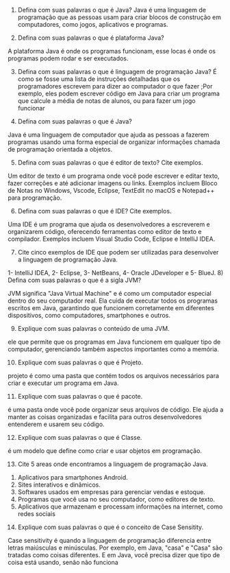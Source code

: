 1) Defina com suas palavras o que é Java?
Java é uma linguagem de programação que as pessoas usam para criar blocos de construção em computadores, como jogos, aplicativos e programas. 

2) Defina com suas palavras o que é plataforma Java?

A plataforma Java é onde os programas funcionam, esse locas é onde os programas podem rodar e ser executados. 

3) Defina com suas palavras o que é linguagem de programação Java?
É como se fosse uma lista de instruções detalhadas que os programadores escrevem para dizer ao computador o que fazer ;Por exemplo, eles podem escrever código em Java para criar um programa que calcule a média de notas de alunos, ou para fazer um jogo funcionar

4) Defina com suas palavras o que é Java?

Java é uma linguagem de computador que ajuda as pessoas a fazerem programas usando uma forma especial de organizar informações chamada de programação orientada a objetos.

5) Defina com suas palavras o que é editor de texto? Cite exemplos.

Um editor de texto é um programa onde você pode escrever e editar texto, fazer correções e até adicionar imagens ou links. Exemplos incluem Bloco de Notas no Windows, Vscode, Eclipse, TextEdit no macOS e Notepad++ para programação.

6) Defina com suas palavras o que é IDE? Cite exemplos.

Uma IDE é um programa que ajuda os desenvolvedores a escreverem e organizarem código, oferecendo ferramentas como editor de texto e compilador. Exemplos incluem Visual Studio Code, Eclipse e IntelliJ IDEA.

7) Cite cinco exemplos de IDE que podem ser utilizadas para desenvolver a linguagem de programação Java.

1- IntelliJ IDEA, 2- Eclipse, 3- NetBeans, 4- Oracle JDeveloper e 5- BlueJ. 
8) Defina com suas palavras o que é a sigla JVM?

JVM significa "Java Virtual Machine" e é como um computador especial dentro do seu computador real. Ela cuida de executar todos os programas escritos em Java, garantindo que funcionem corretamente em diferentes dispositivos, como computadores, smartphones e outros.

9) Explique com suas palavras o conteúdo de uma JVM.

ele que permite que os programas em Java funcionem em qualquer tipo de computador, gerenciando também aspectos importantes como a memória.

10) Explique com suas palavras o que é Projeto.

projeto é como uma pasta que contém todos os arquivos necessários para criar e executar um programa em Java.

11) Explique com suas palavras o que é pacote.

é uma pasta onde você pode organizar seus arquivos de código. Ele ajuda a manter as coisas organizadas e facilita para outros desenvolvedores entenderem e usarem seu código.

12) Explique com suas palavras o que é Classe.

é um modelo que define como criar e usar objetos em programação.

13) Cite 5 areas onde encontramos a linguagem de programação Java.

1. Aplicativos para smartphones Android.
2. Sites interativos e dinâmicos.
3. Softwares usados em empresas para gerenciar vendas e estoque.
4. Programas que você usa no seu computador, como editores de texto.
5. Aplicativos que armazenam e processam informações na internet, como redes sociais

14) Explique com suas palavras o que é o conceito de Case Sensitity.

Case sensitivity é quando a linguagem de programação diferencia entre letras maiúsculas e minúsculas. Por exemplo, em Java, "casa" e "Casa" são tratadas como coisas diferentes. E em Java, você precisa dizer que tipo de coisa está usando, senão não funciona
